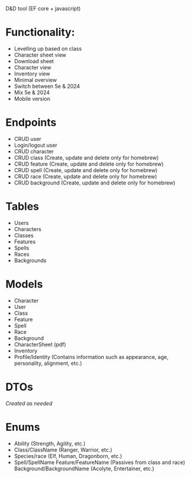 D&D tool (EF core + javascript)

# Functionality:
- Levelling up based on class
- Character sheet view
- Download sheet
- Character view
- Inventory view
- Minimal overview
- Switch between 5e & 2024
- Mix 5e & 2024
- Mobile version

# Endpoints
- CRUD user
- Login/logout user
- CRUD character 
- CRUD class (Create, update and delete only for homebrew)
- CRUD feature (Create, update and delete only for homebrew)
- CRUD spell (Create, update and delete only for homebrew)
- CRUD race (Create, update and delete only for homebrew)
- CRUD background (Create, update and delete only for homebrew)

# Tables
- Users
- Characters
- Classes
- Features
- Spells
- Races
- Backgrounds

# Models
- Character
- User
- Class
- Feature
- Spell
- Race
- Background
- CharacterSheet (pdf)
- Inventory
- Profile/Identity (Contains information such as appearance, age, personality, alignment, etc.)

# DTOs
*Created as needed*

# Enums
- Ability (Strength, Agility, etc.)
- Class/ClassName (Ranger, Warrior, etc.)
- Species/race (Elf, Human, Dragonborn, etc.)
- Spell/SpellName 
Feature/FeatureName (Passives from class and race)
Background/BackgroundName (Acolyte, Entertainer, etc.)
